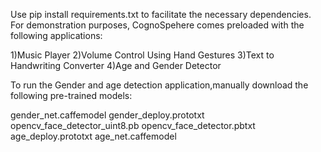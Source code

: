 Use pip install requirements.txt to facilitate the necessary dependencies.
For demonstration purposes, CognoSpehere comes preloaded with the following applications:

1)Music Player
2)Volume Control Using Hand Gestures
3)Text to Handwriting Converter
4)Age and Gender Detector

To run the Gender and age detection application,manually download the following pre-trained models:

gender_net.caffemodel
gender_deploy.prototxt
opencv_face_detector_uint8.pb
opencv_face_detector.pbtxt
age_deploy.prototxt
age_net.caffemodel

